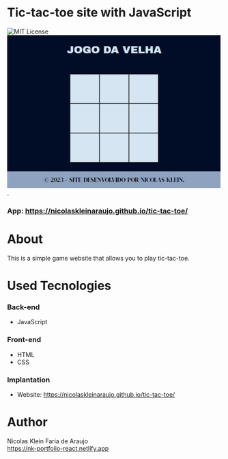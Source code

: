 # Tic-tac-toe site with JavaScript
 ![MIT License](https://img.shields.io/badge/license-MIT-blue)<br>
 <img src="./assets/home-page.jpg" width="500">.
 ### App: https://nicolaskleinaraujo.github.io/tic-tac-toe/
# About
 This is a simple game website that allows you to play tic-tac-toe.

# Used Tecnologies
 ### Back-end
 - JavaScript

 ### Front-end
 - HTML
 - CSS

 ### Implantation
 - Website: https://nicolaskleinaraujo.github.io/tic-tac-toe/

# Author
 Nicolas Klein Faria de Araujo <br>
 https://nk-portfolio-react.netlify.app
